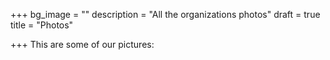 +++
bg_image = ""
description = "All the organizations photos"
draft = true
title = "Photos"

+++
This are some of our pictures: